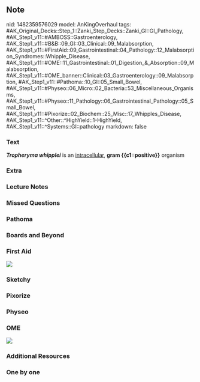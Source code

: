 ## Note
nid: 1482359576029
model: AnKingOverhaul
tags: #AK_Original_Decks::Step_1::Zanki_Step_Decks::Zanki_GI::GI_Pathology, #AK_Step1_v11::#AMBOSS::Gastroenterology, #AK_Step1_v11::#B&B::09_GI::03_Clinical::09_Malabsorption, #AK_Step1_v11::#FirstAid::09_Gastrointestinal::04_Pathology::12_Malabsorption_Syndromes::Whipple_Disease, #AK_Step1_v11::#OME::11_Gastrointestinal::01_Digestion_&_Absorption::09_Malabsorption, #AK_Step1_v11::#OME_banner::Clinical::03_Gastroenterology::09_Malabsorption, #AK_Step1_v11::#Pathoma::10_GI::05_Small_Bowel, #AK_Step1_v11::#Physeo::06_Micro::02_Bacteria::53_Miscellaneous_Organisms, #AK_Step1_v11::#Physeo::11_Pathology::06_Gastrointestinal_Pathology::05_Small_Bowel, #AK_Step1_v11::#Pixorize::02_Biochem::25_Misc::17_Whipples_Disease, #AK_Step1_v11::^Other::^HighYield::1-HighYield, #AK_Step1_v11::^Systems::GI::pathology
markdown: false

### Text
<div>
  <b><i>Tropheryma whipplei</i></b> is an <u>intracellular</u>,
  <b>gram {{c1::positive}}</b> organism
</div>

### Extra


### Lecture Notes


### Missed Questions


### Pathoma


### Boards and Beyond


### First Aid
<img src="tmpG9Wm6k.png">

### Sketchy


### Pixorize


### Physeo


### OME
<div class="ome-widget">
  <a href=
  "https://onlinemeded.org/spa/gastroenterology/malabsorption/acquire?ref=anki">
  <img src="_OME_AnkiFlashcards_Lesson_6.png"></a>
</div>

### Additional Resources


### One by one

